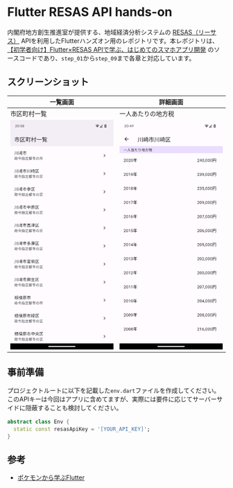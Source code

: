 # Flutter RESAS API hands-on

内閣府地方創生推進室が提供する、地域経済分析システムの [RESAS（リーサス）](https://resas.go.jp/#/13/13101) APIを利用したFlutterハンズオン用のレポジトリです。本レポジトリは、[【初学者向け】Flutter×RESAS APIで学ぶ、はじめてのスマホアプリ開発](https://zenn.dev/tsuruo/books/flutter-resas-app-hands-on) のソースコードであり、`step_01`から`step_09`まで各章と対応しています。

## スクリーンショット

| 一覧画面 | 詳細画面 |
| --- | --- |
| 市区町村一覧 | 一人あたりの地方税 |
| ![](./screenshot/list.png) | ![](./screenshot/detail.png) |

## 事前準備

プロジェクトルートに以下を記載した`env.dart`ファイルを作成してください。
このAPIキーは今回はアプリに含めてますが、実際には要件に応じてサーバーサイドに隠蔽することも検討してください。

```dart
abstract class Env {
  static const resasApiKey = '[YOUR_API_KEY]';
}

```

## 参考

- [ポケモンから学ぶFlutter](https://zenn.dev/sugitlab/books/flutter_poke_app_handson)
